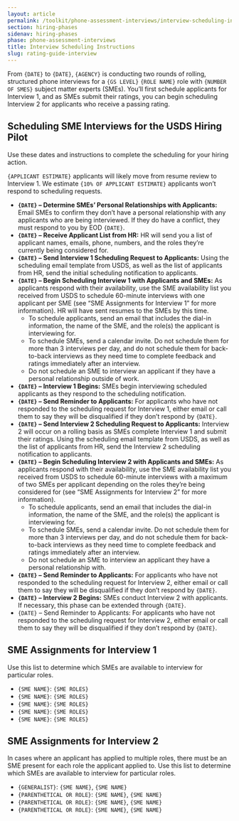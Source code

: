 ```yaml
---
layout: article
permalink: /toolkit/phone-assessment-interviews/interview-scheduling-instructions/
section: hiring-phases
sidenav: hiring-phases
phase: phone-assessment-interviews
title: Interview Scheduling Instructions
slug: rating-guide-interview
---
```


From `{DATE}` to `{DATE}`, `{AGENCY}` is conducting two rounds of rolling, structured phone interviews for a `{GS LEVEL}` `{ROLE NAME}` role with `{NUMBER OF SMES}` subject matter experts (SMEs). You’ll first schedule applicants for Interview 1, and as SMEs submit their ratings, you can begin scheduling Interview 2 for applicants who receive a passing rating.

## Scheduling SME Interviews for the USDS Hiring Pilot

Use these dates and instructions to complete the scheduling for your hiring action.

`{APPLICANT ESTIMATE}` applicants will likely move from resume review to Interview 1. We estimate `{10% OF APPLICANT ESTIMATE}` applicants won’t respond to scheduling requests.

- **`{DATE}` – Determine SMEs’ Personal Relationships with Applicants:** Email SMEs to confirm they don’t have a personal relationship with any applicants who are being interviewed. If they do have a conflict, they must respond to you by EOD `{DATE}`.
- **`{DATE}` – Receive Applicant List from HR:** HR will send you a list of applicant names, emails, phone, numbers, and the roles they’re currently being considered for.
- **`{DATE}` – Send Interview 1 Scheduling Request to Applicants:** Using the scheduling email template from USDS, as well as the list of applicants from HR, send the initial scheduling notification to applicants.
- **`{DATE}` – Begin Scheduling Interview 1 with Applicants and SMEs:** As applicants respond with their availability, use the SME availability list you received from USDS to schedule 60-minute interviews with one applicant per SME (see “SME Assignments for Interview 1” for more information). HR will have sent resumes to the SMEs by this time.
  - To schedule applicants, send an email that includes the dial-in information, the name of the SME, and the role(s) the applicant is interviewing for.
  - To schedule SMEs, send a calendar invite. Do not schedule them for more than 3 interviews per day, and do not schedule them for back-to-back interviews as they need time to complete feedback and ratings immediately after an interview.
  - Do not schedule an SME to interview an applicant if they have a personal relationship outside of work.
- **`{DATE}` – Interview 1 Begins:** SMEs begin interviewing scheduled applicants as they respond to the scheduling notification.
- **`{DATE}` – Send Reminder to Applicants:** For applicants who have not responded to the scheduling request for Interview 1, either email or call them to say they will be disqualified if they don’t respond by `{DATE}`.
- **`{DATE}` – Send Interview 2 Scheduling Request to Applicants:** Interview 2 will occur on a rolling basis as SMEs complete Interview 1 and submit their ratings. Using the scheduling email template from USDS, as well as the list of applicants from HR, send the Interview 2 scheduling notification to applicants.
- **`{DATE}` – Begin Scheduling Interview 2 with Applicants and SMEs:** As applicants respond with their availability, use the SME availability list you received from USDS to schedule 60-minute interviews with a maximum of two SMEs per applicant depending on the roles they’re being considered for (see “SME Assignments for Interview 2” for more information).
  - To schedule applicants, send an email that includes the dial-in information, the name of the SME, and the role(s) the applicant is interviewing for.
  - To schedule SMEs, send a calendar invite. Do not schedule them for more than 3 interviews per day, and do not schedule them for back-to-back interviews as they need time to complete feedback and ratings immediately after an interview.
  - Do not schedule an SME to interview an applicant they have a personal relationship with.
- **`{DATE}` – Send Reminder to Applicants:** For applicants who have not responded to the scheduling request for Interview 2, either email or call them to say they will be disqualified if they don’t respond by `{DATE}`.
- **`{DATE}` – Interview 2 Begins:** SMEs conduct Interview 2 with applicants. If necessary, this phase can be extended through `{DATE}`.
- `{DATE}` – Send Reminder to Applicants: For applicants who have not responded to the scheduling request for Interview 2, either email or call them to say they will be disqualified if they don’t respond by `{DATE}`.

## SME Assignments for Interview 1

Use this list to determine which SMEs are available to interview for particular roles.

- `{SME NAME}`: `{SME ROLES}`
- `{SME NAME}`: `{SME ROLES}`
- `{SME NAME}`: `{SME ROLES}`
- `{SME NAME}`: `{SME ROLES}`
- `{SME NAME}`: `{SME ROLES}`

## SME Assignments for Interview 2

In cases where an applicant has applied to multiple roles, there must be an SME present for each role the applicant applied to. Use this list to determine which SMEs are available to interview for particular roles.

- `{GENERALIST}`: `{SME NAME}`, `{SME NAME}`
-	`{PARENTHETICAL OR ROLE}`: `{SME NAME}`, `{SME NAME}`
-	`{PARENTHETICAL OR ROLE}`: `{SME NAME}`, `{SME NAME}`
-	`{PARENTHETICAL OR ROLE}`: `{SME NAME}`, `{SME NAME}`
